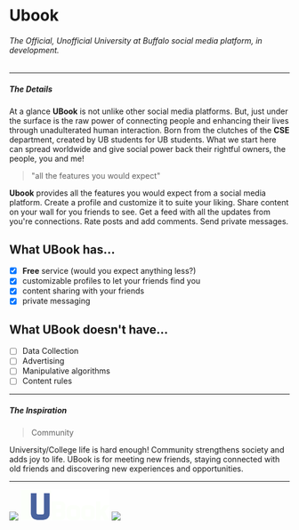 # Ubook 

###### The Official, Unofficial University at Buffalo social media platform, in development.
___

##### The Details
At a glance **UBook** is not unlike other social media platforms. But, just under the surface is the raw power of
connecting people and enhancing their lives through unadulterated human interaction. Born from the clutches of the
**CSE** department, created by UB students for UB students. What we start here can spread worldwide and give social
power back their rightful owners, the people, you and me!

> \"all the features you would expect\"

**Ubook** provides all the features you would expect from a social media platform. Create a profile and customize it
to suite your liking. Share content on your wall for you friends to see. Get a feed with all the updates from you're
connections. Rate posts and add comments. Send private messages. 

## What UBook has...
- [x] **Free** service (would you expect anything less?)
- [x] customizable profiles to let your friends find you
- [x] content sharing with your friends
- [x] private messaging

## What UBook doesn't have...
- [ ] Data Collection
- [ ] Advertising
- [ ] Manipulative algorithms
- [ ] Content rules
___
##### The Inspiration
> Community

University/College life is hard enough! Community strengthens society and adds joy to life. UBook is for meeting new
friends, staying connected with old friends and discovering new experiences and opportunities.

___
<div backgroundColor="#49639e" position="relative">
   <img src="http://www.buffalo.edu/content/www/brand/identity/university-logo-and-marks/jcr:content/par/image_13.img.209.auto.png/1460123040155.png" width="100px" float="left" display="inline">

   <img src="/user_profile/images/ubook_logosymbol.png" width="160px" backgroundColor="#49639e" float="left" display="inline">
   
   <img src="https://d33wubrfki0l68.cloudfront.net/d2ee4ca35ede2ecd2d2b1257481e56ebfcf13570/34d25/assets/images/tool-icons/markdown-here.png" height="60px" float="left" display="inline">
</div>